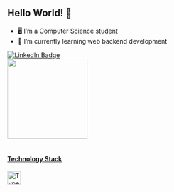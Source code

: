 ## Hello World! 👋

- 🖥️ I’m a Computer Science student
- 🌱 I’m currently learning web backend development

<div>
  <a href="https://www.linkedin.com/in/maria-elisa-lima-pedro-ab5178257/">
    <img src="https://img.shields.io/badge/LinkedIn-blue?style=for-the-badge&logo=linkedin&logoColor=white" alt="LinkedIn Badge"/> 
  </a><br>
   
</div>

<div>
<a href="https://github.com/mariaelisalp">
<img loading="lazy" height="180em" src="https://github-readme-stats.vercel.app/api/top-langs/?username=mariaelisalp&layout=compact&langs_count=7&theme=dracula"/>
</div><br>

#### Technology Stack
<div>
  <img align="left" alt="TypeScript" width="30px" src="https://www.google.com/url?sa=i&url=https%3A%2F%2Ficonduck.com%2Ficons%2F95017%2Ftypescript-icon&psig=AOvVaw3Wi6j_LlnoAVZloyHFoaJZ&ust=1744771047912000&source=images&cd=vfe&opi=89978449&ved=0CBIQjRxqFwoTCPjn1OaA2YwDFQAAAAAdAAAAABAR" />
</div>
